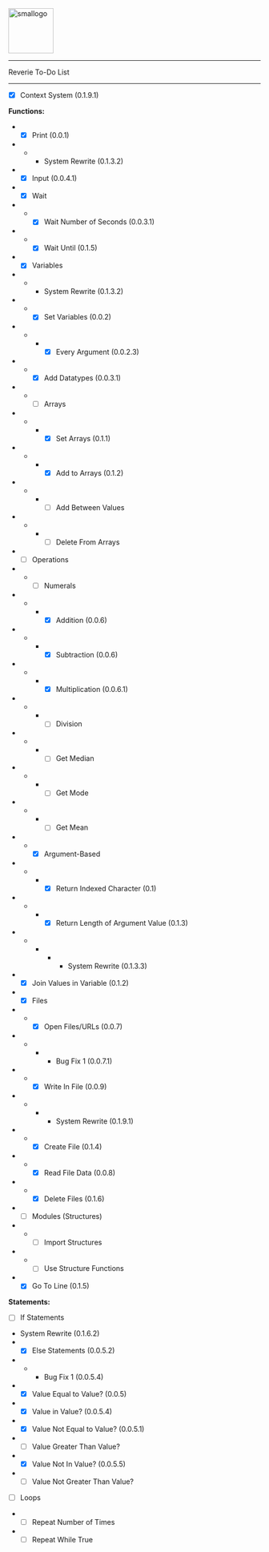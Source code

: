 
<img width="90" alt="smallogo" src="https://user-images.githubusercontent.com/76265961/161445552-9dc1e206-12f1-42e6-b380-dade6ddb27ce.png">

---

Reverie To-Do List

---



- [X] Context System (0.1.9.1)

<b>Functions:</b>
- - [X] Print (0.0.1)
- - - System Rewrite (0.1.3.2)
- - [X] Input (0.0.4.1)
- - [X] Wait
- - - [X] Wait Number of Seconds (0.0.3.1)
- - - [X] Wait Until (0.1.5)
- - [X] Variables
- - - System Rewrite (0.1.3.2)
- - - [X] Set Variables (0.0.2)
- - - - [X] Every Argument (0.0.2.3)
- - - [X] Add Datatypes (0.0.3.1)
- - - [ ] Arrays
- - - - [X] Set Arrays (0.1.1)
- - - - [X] Add to Arrays (0.1.2)
- - - - [ ] Add Between Values
- - - - [ ] Delete From Arrays
- - [ ] Operations
- - - [ ] Numerals
- - - - [X] Addition (0.0.6)
- - - - [X] Subtraction (0.0.6)
- - - - [X] Multiplication (0.0.6.1)
- - - - [ ] Division
- - - - [ ] Get Median
- - - - [ ] Get Mode
- - - - [ ] Get Mean
- - - [X] Argument-Based
- - - - [X] Return Indexed Character (0.1)
- - - - [X] Return Length of Argument Value (0.1.3)
- - - - - System Rewrite (0.1.3.3)
- - [X] Join Values in Variable (0.1.2)
- - [X] Files
- - - [X] Open Files/URLs (0.0.7)
- - - - Bug Fix 1 (0.0.7.1)
- - - [X] Write In File (0.0.9)
- - - - System Rewrite (0.1.9.1)
- - - [X] Create File (0.1.4)
- - - [X] Read File Data (0.0.8)
- - - [X] Delete Files (0.1.6)
- - [ ] Modules (Structures)
- - - [ ] Import Structures
- - - [ ] Use Structure Functions
- - [X] Go To Line (0.1.5)

<b>Statements:</b>
- [ ] If Statements
- System Rewrite (0.1.6.2)
- - [X] Else Statements (0.0.5.2)
- - - Bug Fix 1 (0.0.5.4)
- - [X] Value Equal to Value? (0.0.5)
- - [X] Value in Value? (0.0.5.4)
- - [X] Value Not Equal to Value? (0.0.5.1)
- - [ ] Value Greater Than Value?
- - [X] Value Not In Value? (0.0.5.5)
- - [ ] Value Not Greater Than Value?
- [ ] Loops
- - [ ] Repeat Number of Times
- - [ ] Repeat While True
